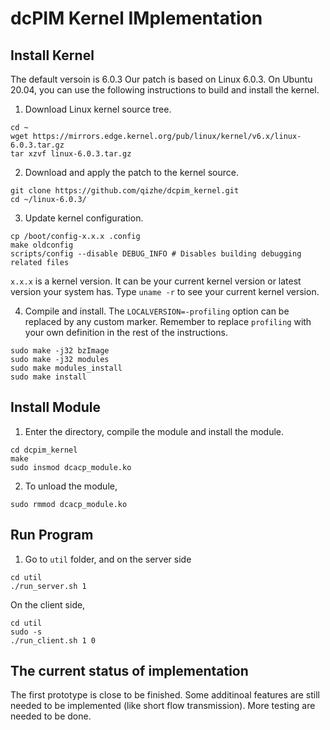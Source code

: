 # dcPIM Kernel IMplementation


## Install Kernel
The default versoin is 6.0.3
Our patch is based on Linux 6.0.3. On Ubuntu 20.04, you can use the following instructions to build and install the kernel.

1. Download Linux kernel source tree.

```
cd ~
wget https://mirrors.edge.kernel.org/pub/linux/kernel/v6.x/linux-6.0.3.tar.gz
tar xzvf linux-6.0.3.tar.gz
```

2. Download and apply the patch to the kernel source.

```
git clone https://github.com/qizhe/dcpim_kernel.git
cd ~/linux-6.0.3/
```

3. Update kernel configuration.

```
cp /boot/config-x.x.x .config
make oldconfig
scripts/config --disable DEBUG_INFO # Disables building debugging related files
```
`x.x.x` is a kernel version. It can be your current kernel version or latest version your system has. Type  `uname -r` to see your current kernel version.

4. Compile and install. The `LOCALVERSION=-profiling` option can be replaced by any custom marker. Remember to replace `profiling` with your own definition in the rest of the instructions.

```
sudo make -j32 bzImage
sudo make -j32 modules
sudo make modules_install
sudo make install
```
## Install Module 
1. Enter the directory, compile the module and install the module.
```
cd dcpim_kernel
make
sudo insmod dcacp_module.ko
```
2. To unload the module,
```
sudo rmmod dcacp_module.ko
```

## Run Program
1. Go to `util` folder, and on the server side
```
cd util
./run_server.sh 1
```
On the client side,
```
cd util
sudo -s
./run_client.sh 1 0
```
## The current status of implementation
The first prototype is close to be finished. Some additinoal features are still needed to be implemented (like short flow transmission). More testing are needed to be done.
